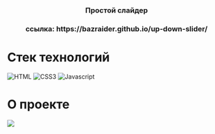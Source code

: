 <h3 align="center">Простой слайдер</h3>

<h3 align="center">ссылка: https://bazraider.github.io/up-down-slider/</h3>

# Стек технологий
![HTML](https://img.shields.io/badge/HTML5-E34F26?style=for-the-badge&logo=html5&logoColor=white)
![CSS3](https://img.shields.io/badge/css3-%231572B6.svg?style=for-the-badge&logo=css3&logoColor=white)
![Javascript](https://img.shields.io/badge/JavaScript-F7DF1E?style=for-the-badge&logo=javascript&logoColor=black)

# О проекте

![](slider.gif)
